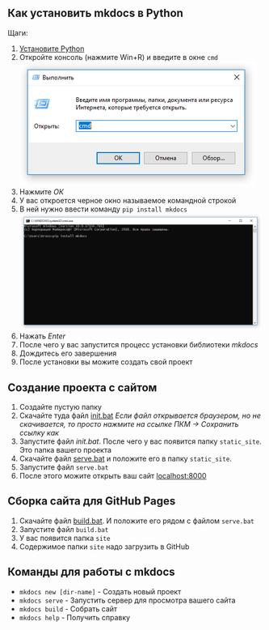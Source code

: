 ## Как установить mkdocs в Python
Щаги:

1. [Установите Python](links.md#python)
2. Откройте консоль (нажмите Win+R) и введите в окне `cmd`
![Выполнить](img/run.png)
3. Нажмите *ОК*
4. У вас откроется черное окно называемое командной строкой
5. В ней нужно ввести команду `pip install mkdocs`
![cmd](img/cmd.png)
6. Нажать *Enter*
7. После чего у вас запустится процесс установки библиотеки *mkdocs*
8. Дождитесь его завершения
9. После установки вы можите создать свой проект

## Создание проекта с сайтом

1. Создайте пустую папку
2. Скачайте туда файл [init.bat](media/init.bat) *Если файл открывается браузером, но не скачивается, то просто нажмите на ссылке ПКМ -> Сохранить ссылку как*
2. Запустите файл *init.bat*. После чего у вас появится папку `static_site`. Это папка вашего проекта
3. Скачайте файл [serve.bat](media/serve.bat) и положите его в папку `static_site`.
4. Запустите файл `serve.bat`
5. После этого можите открыть ваш сайт [localhost:8000](http://localhost:8000)

## Сборка сайта для GitHub Pages

1. Скачайте файл [build.bat](media/build.bat). И положите его рядом с файлом `serve.bat`
2. Запустите файл `build.bat`
3. У вас появится папка `site`
4. Содержимое папки `site` надо загрузить в GitHub


## Команды для работы с mkdocs

* `mkdocs new [dir-name]` - Создать новый проект
* `mkdocs serve` - Запустить сервер для просмотра вашего сайта
* `mkdocs build` - Собрать сайт
* `mkdocs help` - Получить справку

